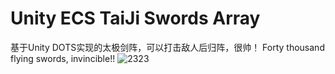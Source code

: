 # Unity ECS TaiJi Swords Array
基于Unity DOTS实现的太极剑阵，可以打击敌人后归阵，很帅！
 Forty thousand flying swords, invincible!!
![2323](https://user-images.githubusercontent.com/48650797/121323265-43f3ae80-c942-11eb-8480-10609b674b63.jpg)
